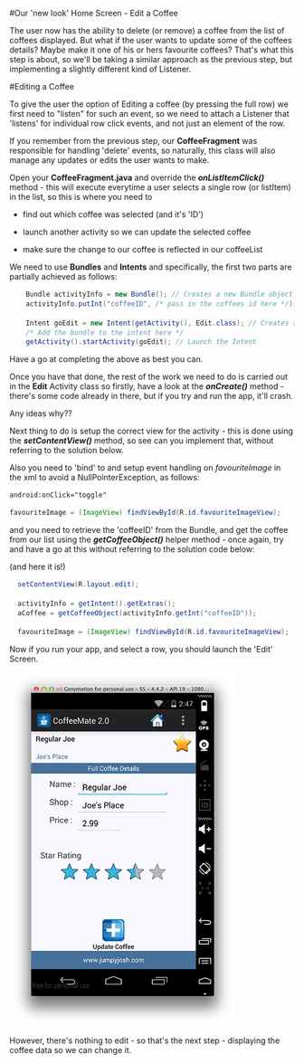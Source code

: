 #Our 'new look' Home Screen - Edit a Coffee

The user now has the ability to delete (or remove) a coffee from the list of coffees displayed. But what if the user wants to update some of the coffees details? Maybe make it one of his or hers favourite coffees? That's what this step is about, so we'll be taking a similar approach as the previous step, but implementing a slightly different kind of Listener.

#Editing a Coffee

To give the user the option of Editing a coffee (by pressing the full row) we first need to "listen" for such an event, so we need to attach a Listener that 'listens' for individual row click events, and not just an element of the row. 

If you remember from the previous step, our <b>CoffeeFragment</b> was responsible for handling 'delete' events, so naturally, this class will also manage any updates or edits the user wants to make.

Open your <b>CoffeeFragment.java</b> and override the <b><i>onListItemClick()</i></b> method - this will execute everytime a user selects a single row (or listItem) in the list, so this is where you need to

- find out which coffee was selected (and it's 'ID')

- launch another activity so we can update the selected coffee

- make sure the change to our coffee is reflected in our coffeeList


We need to use <b>Bundles</b> and <b>Intents</b> and specifically, the first two parts are partially achieved as follows:

~~~java
	Bundle activityInfo = new Bundle(); // Creates a new Bundle object
    activityInfo.putInt("coffeeID", /* pass in the coffees id here */);
    
    Intent goEdit = new Intent(getActivity(), Edit.class); // Creates a new Intent
    /* Add the bundle to the intent here */
    getActivity().startActivity(goEdit); // Launch the Intent
~~~

Have a go at completing the above as best you can. 

Once you have that done, the rest of the work we need to do is carried out in the <b>Edit</b> Activity class so firstly, have a look at the <b><i>onCreate()</i></b> method - there's some code already in there, but if you try and run the app, it'll crash.

Any ideas why??

Next thing to do is setup the correct view for the activity - this is done using the <b><i>setContentView()</i></b> method, so see can you implement that, without referring to the solution below.

Also you need to 'bind' to and setup event handling on <i>favouriteImage</i> in the xml to avoid a NullPointerException, as follows:

~~~xml
android:onClick="toggle"
~~~

~~~java
favouriteImage = (ImageView) findViewById(R.id.favouriteImageView);
~~~

and you need to retrieve the 'coffeeID' from the Bundle, and get the coffee from our list using the <b><i>getCoffeeObject()</i></b> helper method - once again, try and have a go at this without referring to the solution code below:

(and here it is!)

~~~java
  setContentView(R.layout.edit);
    
  activityInfo = getIntent().getExtras();
  aCoffee = getCoffeeObject(activityInfo.getInt("coffeeID"));

  favouriteImage = (ImageView) findViewById(R.id.favouriteImageView);
~~~

Now if you run your app, and select a row, you should launch the 'Edit' Screen.

![](../img/lab0309.png)

However, there's nothing to edit - so that's the next step - displaying the coffee data so we can change it.

